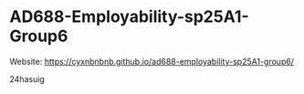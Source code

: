 # AD688-Employability-sp25A1-Group6
Website: https://cyxnbnbnb.github.io/ad688-employability-sp25A1-group6/

24hasuig
